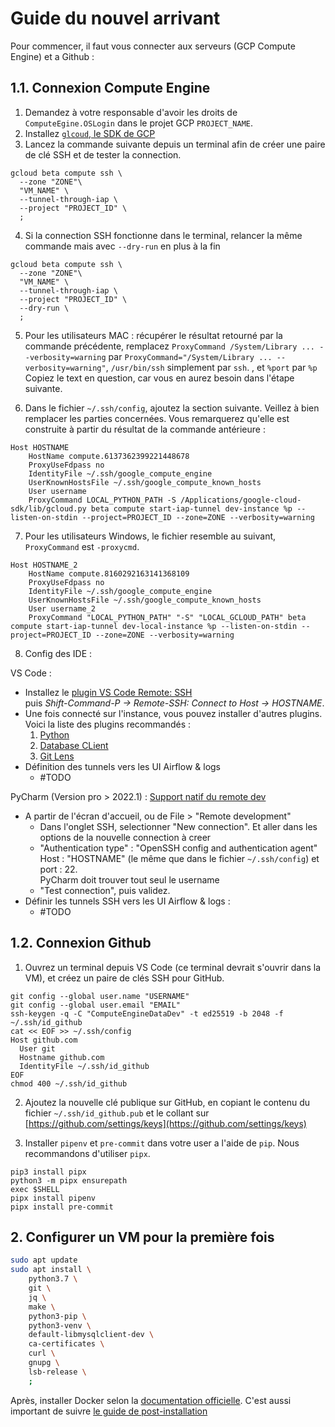 # Guide du nouvel arrivant

Pour commencer, il faut vous connecter aux serveurs (GCP Compute Engine) et a Github :

## 1.1. Connexion Compute Engine

1. Demandez à votre responsable d'avoir les droits de `ComputeEgine.OSLogin` dans le projet GCP `PROJECT_NAME`.
2. Installez [`glcoud`, le SDK de GCP](https://cloud.google.com/sdk/docs/install)
3. Lancez la commande suivante depuis un terminal afin de créer une paire de clé SSH et de tester la connection.

```shell
gcloud beta compute ssh \
  --zone "ZONE"\
  "VM_NAME" \
  --tunnel-through-iap \
  --project "PROJECT_ID" \
  ;
```

4. Si la connection SSH fonctionne dans le terminal, relancer la même commande mais avec `--dry-run` en plus à la fin

```shell
gcloud beta compute ssh \
  --zone "ZONE"\
  "VM_NAME" \
  --tunnel-through-iap \
  --project "PROJECT_ID" \
  --dry-run \
  ;
```

5. Pour les utilisateurs MAC : récupérer le résultat retourné par la commande précédente,
   remplacez `ProxyCommand /System/Library ... --verbosity=warning` par `ProxyCommand="/System/Library ... --verbosity=warning"`,
   `/usr/bin/ssh` simplement par `ssh`. , et `%port` par `%p`
   Copiez le text en question, car vous en aurez besoin dans l'étape suivante.

6. Dans le fichier `~/.ssh/config`, ajoutez la section suivante. Veillez à bien remplacer les parties concernées.
   Vous remarquerez qu'elle est construite à partir du résultat de la commande antérieure :

```
Host HOSTNAME
    HostName compute.6137362399221448678
    ProxyUseFdpass no
    IdentityFile ~/.ssh/google_compute_engine
    UserKnownHostsFile ~/.ssh/google_compute_known_hosts
    User username
    ProxyCommand LOCAL_PYTHON_PATH -S /Applications/google-cloud-sdk/lib/gcloud.py beta compute start-iap-tunnel dev-instance %p --listen-on-stdin --project=PROJECT_ID --zone=ZONE --verbosity=warning
```

7. Pour les utilisateurs Windows, le fichier resemble au suivant, `ProxyCommand` est `-proxycmd`.

```
Host HOSTNAME_2
    HostName compute.8160292163141368109
    ProxyUseFdpass no
    IdentityFile ~/.ssh/google_compute_engine
    UserKnownHostsFile ~/.ssh/google_compute_known_hosts
    User username_2
    ProxyCommand "LOCAL_PYTHON_PATH" "-S" "LOCAL_GCLOUD_PATH" beta compute start-iap-tunnel dev-local-instance %p --listen-on-stdin --project=PROJECT_ID --zone=ZONE --verbosity=warning
```

8. Config des IDE :

VS Code :

- Installez le [plugin VS Code Remote: SSH](https://marketplace.visualstudio.com/items?itemName=ms-vscode-remote.remote-ssh) <br />
  puis _Shift-Command-P -> Remote-SSH: Connect to Host -> HOSTNAME_.
- Une fois connecté sur l'instance, vous pouvez installer d'autres plugins. Voici la liste des plugins recommandés :
  1. [Python](https://marketplace.visualstudio.com/items?itemName=ms-python.python)
  2. [Database CLient](https://marketplace.visualstudio.com/items?itemName=cweijan.vscode-database-client2)
  3. [Git Lens](https://marketplace.visualstudio.com/items?itemName=eamodio.gitlens)
- Définition des tunnels vers les UI Airflow & logs
  - #TODO

PyCharm (Version pro > 2022.1) : [Support natif du remote dev](https://www.jetbrains.com/help/pycharm/remote-development-a.html#gateway)

- A partir de l'écran d'accueil, ou de File > "Remote development"
  - Dans l'onglet SSH, selectionner "New connection". Et aller dans les options de la nouvelle connection à creer
  - "Authentication type" : "OpenSSH config and authentication agent" <br />
    Host : "HOSTNAME" (le même que dans le fichier `~/.ssh/config`) et port : 22. <br />
    PyCharm doit trouver tout seul le username
  - "Test connection", puis validez.
- Définir les tunnels SSH vers les UI Airflow & logs :
  - #TODO

## 1.2. Connexion Github

1. Ouvrez un terminal depuis VS Code (ce terminal devrait s'ouvrir dans la VM), et créez un paire de clés SSH pour GitHub.

```shell
git config --global user.name "USERNAME"
git config --global user.email "EMAIL"
ssh-keygen -q -C "ComputeEngineDataDev" -t ed25519 -b 2048 -f ~/.ssh/id_github
cat << EOF >> ~/.ssh/config
Host github.com
  User git
  Hostname github.com
  IdentityFile ~/.ssh/id_github
EOF
chmod 400 ~/.ssh/id_github
```

2. Ajoutez la nouvelle clé publique sur GitHub, en copiant le contenu du fichier `~/.ssh/id_github.pub`
   et le collant sur [https://github.com/settings/keys](https://github.com/settings/keys)

3. Installer `pipenv` et `pre-commit` dans votre user a l'aide de `pip`. Nous recommandons d'utiliser `pipx`.

```shell
pip3 install pipx
python3 -m pipx ensurepath
exec $SHELL
pipx install pipenv
pipx install pre-commit
```

## 2. Configurer un VM pour la première fois

```bash
sudo apt update
sudo apt install \
    python3.7 \
    git \
    jq \
    make \
    python3-pip \
    python3-venv \
    default-libmysqlclient-dev \
    ca-certificates \
    curl \
    gnupg \
    lsb-release \
    ;
```

Après, installer Docker selon la [documentation officielle](https://docs.docker.com/engine/install/debian/).
C'est aussi important de suivre [le guide de post-installation](https://docs.docker.com/engine/install/linux-postinstall/)
